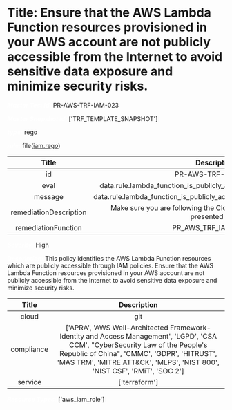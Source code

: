 



# Title: Ensure that the AWS Lambda Function resources provisioned in your AWS account are not publicly accessible from the Internet to avoid sensitive data exposure and minimize security risks.


***<font color="white">Master Test Id:</font>*** PR-AWS-TRF-IAM-023

***<font color="white">Master Snapshot Id:</font>*** ['TRF_TEMPLATE_SNAPSHOT']

***<font color="white">type:</font>*** rego

***<font color="white">rule:</font>*** file([iam.rego])  
  
  
  
  

|Title|Description|
| :---: | :---: |
|id|PR-AWS-TRF-IAM-023|
|eval|data.rule.lambda_function_is_publicly_accessible_through_iam_policies|
|message|data.rule.lambda_function_is_publicly_accessible_through_iam_policies_err|
|remediationDescription|Make sure you are following the Cloudformation template format presented <a href='https://registry.terraform.io/providers/hashicorp/aws/latest/docs/resources/iam_role' target='_blank'>here</a>|
|remediationFunction|PR_AWS_TRF_IAM_023.py|


***<font color="white">Severity:</font>*** High

***<font color="white">Description:</font>*** This policy identifies the AWS Lambda Function resources which are publicly accessible through IAM policies. Ensure that the AWS Lambda Function resources provisioned in your AWS account are not publicly accessible from the Internet to avoid sensitive data exposure and minimize security risks.  
  
  

|Title|Description|
| :---: | :---: |
|cloud|git|
|compliance|['APRA', 'AWS Well-Architected Framework-Identity and Access Management', 'LGPD', 'CSA CCM', "CyberSecurity Law of the People's Republic of China", 'CMMC', 'GDPR', 'HITRUST', 'MAS TRM', 'MITRE ATT&CK', 'MLPS', 'NIST 800', 'NIST CSF', 'RMiT', 'SOC 2']|
|service|['terraform']|


***<font color="white">Resource Types:</font>*** ['aws_iam_role']


[iam.rego]: https://github.com/prancer-io/prancer-compliance-test/tree/master/aws/terraform/iam.rego
